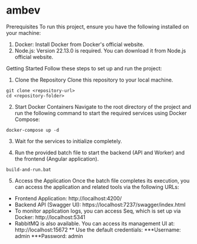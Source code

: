 # ambev
Prerequisites
To run this project, ensure you have the following installed on your machine:

1. Docker: Install Docker from Docker's official website.
2. Node.js: Version 22.13.0 is required. You can download it from Node.js official website.

Getting Started
Follow these steps to set up and run the project:

1. Clone the Repository
Clone this repository to your local machine.
````
git clone <repository-url>
cd <repository-folder>
````

2. Start Docker Containers
Navigate to the root directory of the project and run the following command to start the required services using Docker Compose:
````
docker-compose up -d
````
3. Wait for the services to initialize completely.

4. Run the provided batch file to start the backend (API and Worker) and the frontend (Angular application).
````
build-and-run.bat
````

5. Access the Application
Once the batch file completes its execution, you can access the application and related tools via the following URLs:

* Frontend Application: http://localhost:4200/
* Backend API (Swagger UI): https://localhost:7237/swagger/index.html
* To monitor application logs, you can access Seq, which is set up via Docker: http://localhost:5341
* RabbitMQ is also available. You can access its management UI at: http://localhost:15672
** Use the default credentials:
***Username: admin
***Password: admin

